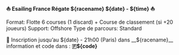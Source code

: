 **⛵ Esailing France Régate ${racename} ${date} - ${time} ⛵**

Format: Flotte 6 courses (1 discard) + Course de classement (si +20 joueurs)
Support: Offshore 
Type de parcours: Standard

📝 Inscription jusqu’au ${date} - 21h00 (Paris) dans __${racename}__
information et code dans : __🇫${code}__
